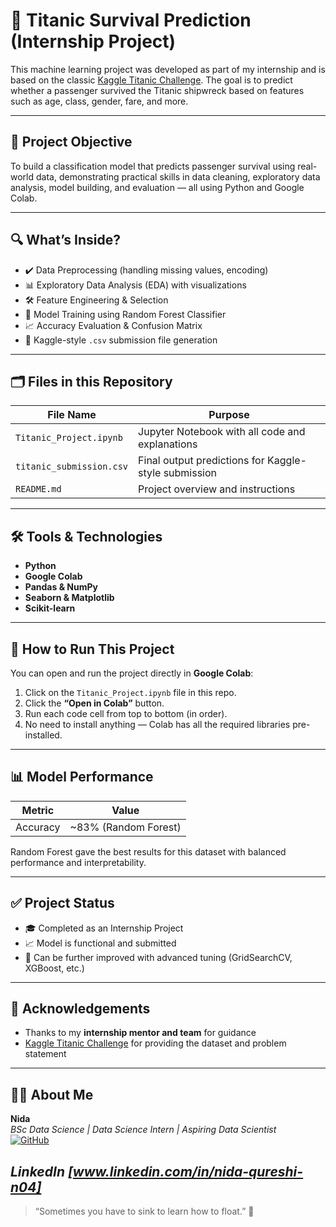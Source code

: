 # 🚢 Titanic Survival Prediction (Internship Project)

This machine learning project was developed as part of my internship and is based on the classic [Kaggle Titanic Challenge](https://www.kaggle.com/competitions/titanic). The goal is to predict whether a passenger survived the Titanic shipwreck based on features such as age, class, gender, fare, and more.

---

## 📌 Project Objective

To build a classification model that predicts passenger survival using real-world data, demonstrating practical skills in data cleaning, exploratory data analysis, model building, and evaluation — all using Python and Google Colab.

---

## 🔍 What’s Inside?

- ✔️ Data Preprocessing (handling missing values, encoding)
- 📊 Exploratory Data Analysis (EDA) with visualizations
- 🛠️ Feature Engineering & Selection
- 🤖 Model Training using Random Forest Classifier
- 📈 Accuracy Evaluation & Confusion Matrix
- 📁 Kaggle-style `.csv` submission file generation

---

## 🗂️ Files in this Repository

| File Name                | Purpose                                                  |
|--------------------------|-----------------------------------------------------------|
| `Titanic_Project.ipynb`  | Jupyter Notebook with all code and explanations           |
| `titanic_submission.csv` | Final output predictions for Kaggle-style submission      |
| `README.md`              | Project overview and instructions                         |

---

## 🛠️ Tools & Technologies

- **Python**
- **Google Colab**
- **Pandas & NumPy**
- **Seaborn & Matplotlib**
- **Scikit-learn**

---

## 🚀 How to Run This Project

You can open and run the project directly in **Google Colab**:

1. Click on the `Titanic_Project.ipynb` file in this repo.
2. Click the **“Open in Colab”** button.
3. Run each code cell from top to bottom (in order).
4. No need to install anything — Colab has all the required libraries pre-installed.

---

## 📊 Model Performance

| Metric   | Value           |
|----------|------------------|
| Accuracy | ~83% (Random Forest) |

Random Forest gave the best results for this dataset with balanced performance and interpretability.

---

## ✅ Project Status

- 🎓 Completed as an Internship Project
- 📈 Model is functional and submitted
- 🧰 Can be further improved with advanced tuning (GridSearchCV, XGBoost, etc.)

---

## 🙌 Acknowledgements

- Thanks to my **internship mentor and team** for guidance  
- [Kaggle Titanic Challenge](https://www.kaggle.com/competitions/titanic) for providing the dataset and problem statement

---

## 👩‍💻 About Me

**Nida**  
_BSc Data Science | Data Science Intern | Aspiring Data Scientist_  
[![GitHub](https://img.shields.io/badge/GitHub-nida-blue?logo=github)](https://github.com/nidaqureshi-04)

_LinkedIn [www.linkedin.com/in/nida-qureshi-n04]_
---

> “Sometimes you have to sink to learn how to float.” 🖤
